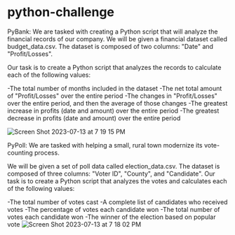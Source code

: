 # python-challenge

PyBank:
We are tasked with creating a Python script that will analyze the financial records of our company. We will be given a financial dataset called budget_data.csv. The dataset is composed of two columns: "Date" and "Profit/Losses".

Our task is to create a Python script that analyzes the records to calculate each of the following values:

-The total number of months included in the dataset
-The net total amount of "Profit/Losses" over the entire period
-The changes in "Profit/Losses" over the entire period, and then the average of those changes
-The greatest increase in profits (date and amount) over the entire period
-The greatest decrease in profits (date and amount) over the entire period

![Screen Shot 2023-07-13 at 7 19 15 PM](https://github.com/kshirazi5/python-challenge/assets/116853144/53ad4748-09c3-48be-a349-3bc588245f23)

PyPoll: 
We are tasked with helping a small, rural town modernize its vote-counting process.

We will be given a set of poll data called election_data.csv. The dataset is composed of three columns: "Voter ID", "County", and "Candidate". Our task is to create a Python script that analyzes the votes and calculates each of the following values:

-The total number of votes cast
-A complete list of candidates who received votes
-The percentage of votes each candidate won
-The total number of votes each candidate won
-The winner of the election based on popular vote
![Screen Shot 2023-07-13 at 7 18 02 PM](https://github.com/kshirazi5/python-challenge/assets/116853144/b5eb1e65-db10-432e-b59f-2e56849fc66b)
